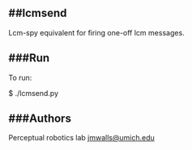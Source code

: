 ##lcmsend
-----

Lcm-spy equivalent for firing one-off lcm messages.

###Run
-----
To run:

$ ./lcmsend.py  

###Authors
-----
Perceptual robotics lab <jmwalls@umich.edu>
